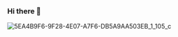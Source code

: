 ### Hi there 👋

![5EA4B9F6-9F28-4E07-A7F6-DB5A9AA503EB_1_105_c](https://user-images.githubusercontent.com/76167244/179994280-fb7afdad-1270-4ae2-91e3-252e5ab8fb30.jpeg)


<!--
**hyeoz/hyeoz** is a ✨ _special_ ✨ repository because its `README.md` (this file) appears on your GitHub profile.

Here are some ideas to get you started:

- 🔭 I’m currently working on ...
- 🌱 I’m currently learning ...
- 👯 I’m looking to collaborate on ...
- 🤔 I’m looking for help with ...
- 💬 Ask me about ...
- 📫 How to reach me: ...
- 😄 Pronouns: ...
- ⚡ Fun fact: ...
-->
